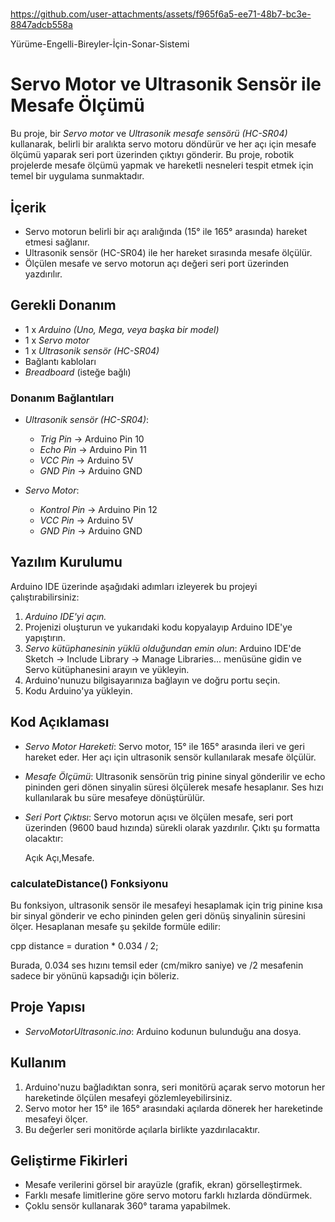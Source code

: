 #

https://github.com/user-attachments/assets/f965f6a5-ee71-48b7-bc3e-8847adcb558a

Yürüme-Engelli-Bireyler-İçin-Sonar-Sistemi
# Servo Motor ve Ultrasonik Sensör ile Mesafe Ölçümü

Bu proje, bir *Servo motor* ve *Ultrasonik mesafe sensörü (HC-SR04)* kullanarak, belirli bir aralıkta servo motoru döndürür ve her açı için mesafe ölçümü yaparak seri port üzerinden çıktıyı gönderir. Bu proje, robotik projelerde mesafe ölçümü yapmak ve hareketli nesneleri tespit etmek için temel bir uygulama sunmaktadır.

## İçerik

- Servo motorun belirli bir açı aralığında (15° ile 165° arasında) hareket etmesi sağlanır.
- Ultrasonik sensör (HC-SR04) ile her hareket sırasında mesafe ölçülür.
- Ölçülen mesafe ve servo motorun açı değeri seri port üzerinden yazdırılır.

## Gerekli Donanım

- 1 x *Arduino (Uno, Mega, veya başka bir model)*
- 1 x *Servo motor*
- 1 x *Ultrasonik sensör (HC-SR04)*
- Bağlantı kabloları
- *Breadboard* (isteğe bağlı)

### Donanım Bağlantıları

- *Ultrasonik sensör (HC-SR04)*:
  - *Trig Pin* → Arduino Pin 10
  - *Echo Pin* → Arduino Pin 11
  - *VCC Pin* → Arduino 5V
  - *GND Pin* → Arduino GND

- *Servo Motor*:
  - *Kontrol Pin* → Arduino Pin 12
  - *VCC Pin* → Arduino 5V
  - *GND Pin* → Arduino GND

## Yazılım Kurulumu

Arduino IDE üzerinde aşağıdaki adımları izleyerek bu projeyi çalıştırabilirsiniz:

1. *Arduino IDE'yi açın.*
2. Projenizi oluşturun ve yukarıdaki kodu kopyalayıp Arduino IDE'ye yapıştırın.
3. *Servo kütüphanesinin yüklü olduğundan emin olun*: Arduino IDE'de Sketch → Include Library → Manage Libraries... menüsüne gidin ve Servo kütüphanesini arayın ve yükleyin.
4. Arduino'nunuzu bilgisayarınıza bağlayın ve doğru portu seçin.
5. Kodu Arduino'ya yükleyin.

## Kod Açıklaması

- *Servo Motor Hareketi*: Servo motor, 15° ile 165° arasında ileri ve geri hareket eder. Her açı için ultrasonik sensör kullanılarak mesafe ölçülür.
- *Mesafe Ölçümü*: Ultrasonik sensörün trig pinine sinyal gönderilir ve echo pininden geri dönen sinyalin süresi ölçülerek mesafe hesaplanır. Ses hızı kullanılarak bu süre mesafeye dönüştürülür.
- *Seri Port Çıktısı*: Servo motorun açısı ve ölçülen mesafe, seri port üzerinden (9600 baud hızında) sürekli olarak yazdırılır. Çıktı şu formatta olacaktır:
  
  Açık Açı,Mesafe.
  

### calculateDistance() Fonksiyonu
Bu fonksiyon, ultrasonik sensör ile mesafeyi hesaplamak için trig pinine kısa bir sinyal gönderir ve echo pininden gelen geri dönüş sinyalinin süresini ölçer. Hesaplanan mesafe şu şekilde formüle edilir:

cpp
distance = duration * 0.034 / 2;


Burada, 0.034 ses hızını temsil eder (cm/mikro saniye) ve /2 mesafenin sadece bir yönünü kapsadığı için böleriz.

## Proje Yapısı

- *ServoMotorUltrasonic.ino*: Arduino kodunun bulunduğu ana dosya.
  
## Kullanım

1. Arduino'nuzu bağladıktan sonra, seri monitörü açarak servo motorun her hareketinde ölçülen mesafeyi gözlemleyebilirsiniz.
2. Servo motor her 15° ile 165° arasındaki açılarda dönerek her hareketinde mesafeyi ölçer.
3. Bu değerler seri monitörde açılarla birlikte yazdırılacaktır.

## Geliştirme Fikirleri

- Mesafe verilerini görsel bir arayüzle (grafik, ekran) görselleştirmek.
- Farklı mesafe limitlerine göre servo motoru farklı hızlarda döndürmek.
- Çoklu sensör kullanarak 360° tarama yapabilmek.
